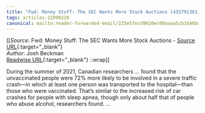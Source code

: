 ```yaml
---
title: "Fwd: Money Stuff: The SEC Wants More Stock Auctions (435791361)"
tags: articles-22099228
canonical: mailto:reader-forwarded-email/225e57ecd9920ec09aaaa5cb3d46ba54
---
```


[[_Source_: Fwd: Money Stuff: The SEC Wants More Stock Auctions - [Source URL](mailto:reader-forwarded-email/225e57ecd9920ec09aaaa5cb3d46ba54){:target="_blank"}<br>
_Author_: Josh Beckman<br>
[Readwise URL](https://readwise.io/open/435791361){:target="_blank"}
::wrap]]

During the summer of 2021, Canadian researchers … found that the unvaccinated people were 72% more likely to be involved in a severe traffic crash—in which at least one person was transported to the hospital—than those who were vaccinated. That’s similar to the increased risk of car crashes for people with sleep apnea, though only about half that of people who abuse alcohol, researchers found. ...
